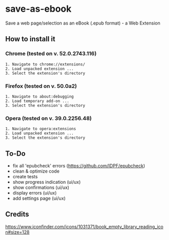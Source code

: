 # save-as-ebook

Save a web page/selection as an eBook (.epub format) - a Web Extension

## How to install it

### Chrome (tested on v. 52.0.2743.116)

```
1. Navigate to chrome://extensions/
2. Load unpacked extension ...
3. Select the extension's directory
```

### Firefox (tested on v. 50.0a2)

```
1. Navigate to about:debugging
2. Load temporary add-on ...
3. Select the extension's directory
```

### Opera (tested on v. 39.0.2256.48)

```
1. Navigate to opera:extensions
2. Load unpacked extension ...
3. Select the extension's directory
```

## To-Do
 - fix all 'epubcheck' errors (https://github.com/IDPF/epubcheck)
 - clean & optimize code
 - create tests
 - show progress indication (ui/ux)
 - show confirmations (ui/ux)
 - display errors (ui/ux)
 - add settings page (ui/ux)

## Credits

https://www.iconfinder.com/icons/1031371/book_empty_library_reading_icon#size=128
